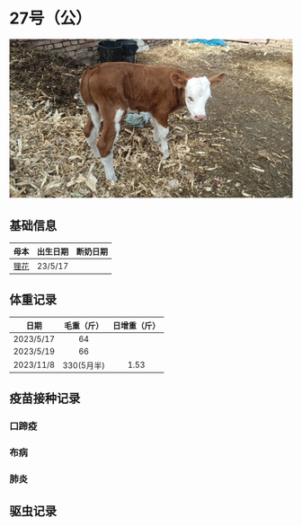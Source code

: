 # 27号（公）

![27号](/images/simmental/third/狸花孩子.jpeg)

## 基础信息

|母本                   |出生日期|断奶日期|
|:--:                   |:-----:|:-----:|
|[狸花](../fourth/flower.md) |23/5/17 ||

## 体重记录

| 日期           |    毛重（斤）  |日增重（斤）|
| ------------- | :-----------: | :-----------: |
| 2023/5/17      |      64      ||
| 2023/5/19     |      66      ||
| 2023/11/8     |     330(5月半)      |1.53|

## 疫苗接种记录

### 口蹄疫

### 布病

### 肺炎

## 驱虫记录
